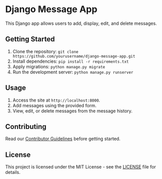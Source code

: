 # Django Message App

This Django app allows users to add, display, edit, and delete messages.

## Getting Started

1. Clone the repository: `git clone https://github.com/yourusername/django-message-app.git`
2. Install dependencies: `pip install -r requirements.txt`
3. Apply migrations: `python manage.py migrate`
4. Run the development server: `python manage.py runserver`

## Usage
1. Access the site at `http://localhost:8000`.
2. Add messages using the provided form.
3. View, edit, or delete messages from the message history.

## Contributing

Read our [Contributor Guidelines](CONTRIBUTING.md) before getting started.

## License

This project is licensed under the MIT License - see the [LICENSE](LICENSE) file for details.
